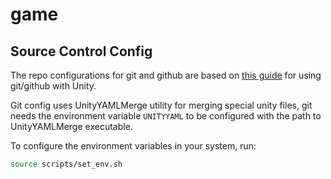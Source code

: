 # game

## Source Control Config

The repo configurations for git and github are based on [this
guide](https://gist.github.com/j-mai/4389f587a079cb9f9f07602e4444a6ed) for
using git/github with Unity.

Git config uses UnityYAMLMerge utility for merging special unity files, git
needs the environment variable `UNITYYAML` to be configured with the path to
UnityYAMLMerge executable.

To configure the environment variables in your system, run:
```bash
source scripts/set_env.sh
```

